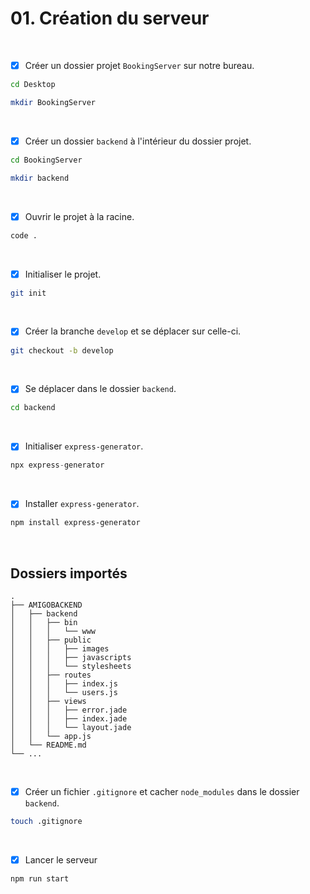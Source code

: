 # 01. Création du serveur

<br>

- [x] Créer un dossier projet `BookingServer` sur notre bureau.
```bash
cd Desktop
```
```bash
mkdir BookingServer
```

<br>

- [x] Créer un dossier `backend` à l'intérieur du dossier projet.
```bash
cd BookingServer
```
```bash
mkdir backend
```

<br>

- [x] Ouvrir le projet à la racine.
```bash
code .
```

<br>

- [x] Initialiser le projet.
```bash
git init
```

<br>

- [x] Créer la branche `develop` et se déplacer sur celle-ci.
```bash
git checkout -b develop
```

<br>

- [x] Se déplacer dans le dossier `backend`.
```bash
cd backend
```

<br>

- [x] Initialiser `express-generator`.
```javascript
npx express-generator
```
<br>

- [x] Installer `express-generator`.
```bash
npm install express-generator
```

<br> 


## Dossiers importés

```
.
├── AMIGOBACKEND
│   ├── backend
│   │   ├── bin
│   │   │   └── www
│   │   ├── public
│   │   │   ├── images
│   │   │   ├── javascripts
│   │   │   └── stylesheets
│   │   ├── routes
│   │   │   ├── index.js
│   │   │   └── users.js
│   │   ├── views
│   │   │   ├── error.jade
│   │   │   ├── index.jade
│   │   │   └── layout.jade
│   │   └── app.js
│   └── README.md
└── ...
```

<br>

- [x] Créer un fichier `.gitignore` et cacher `node_modules` dans le dossier `backend`.
```bash
touch .gitignore
```

<br>

- [x] Lancer le serveur
```bash
npm run start
```
